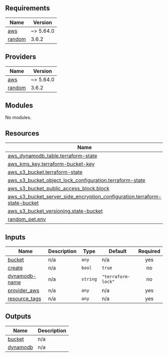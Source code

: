 <!-- BEGIN_TF_DOCS -->
## Requirements

| Name | Version |
|------|---------|
| <a name="requirement_aws"></a> [aws](#requirement\_aws) | ~> 5.64.0 |
| <a name="requirement_random"></a> [random](#requirement\_random) | 3.6.2 |

## Providers

| Name | Version |
|------|---------|
| <a name="provider_aws"></a> [aws](#provider\_aws) | ~> 5.64.0 |
| <a name="provider_random"></a> [random](#provider\_random) | 3.6.2 |

## Modules

No modules.

## Resources

| Name | Type |
|------|------|
| [aws_dynamodb_table.terraform-state](https://registry.terraform.io/providers/hashicorp/aws/latest/docs/resources/dynamodb_table) | resource |
| [aws_kms_key.terraform-bucket-key](https://registry.terraform.io/providers/hashicorp/aws/latest/docs/resources/kms_key) | resource |
| [aws_s3_bucket.terraform-state](https://registry.terraform.io/providers/hashicorp/aws/latest/docs/resources/s3_bucket) | resource |
| [aws_s3_bucket_object_lock_configuration.terraform-state](https://registry.terraform.io/providers/hashicorp/aws/latest/docs/resources/s3_bucket_object_lock_configuration) | resource |
| [aws_s3_bucket_public_access_block.block](https://registry.terraform.io/providers/hashicorp/aws/latest/docs/resources/s3_bucket_public_access_block) | resource |
| [aws_s3_bucket_server_side_encryption_configuration.terraform-state-bucket](https://registry.terraform.io/providers/hashicorp/aws/latest/docs/resources/s3_bucket_server_side_encryption_configuration) | resource |
| [aws_s3_bucket_versioning.state-bucket](https://registry.terraform.io/providers/hashicorp/aws/latest/docs/resources/s3_bucket_versioning) | resource |
| [random_pet.env](https://registry.terraform.io/providers/hashicorp/random/3.6.2/docs/resources/pet) | resource |

## Inputs

| Name | Description | Type | Default | Required |
|------|-------------|------|---------|:--------:|
| <a name="input_bucket"></a> [bucket](#input\_bucket) | n/a | `any` | n/a | yes |
| <a name="input_create"></a> [create](#input\_create) | n/a | `bool` | `true` | no |
| <a name="input_dynamodb-name"></a> [dynamodb-name](#input\_dynamodb-name) | n/a | `string` | `"terraform-lock"` | no |
| <a name="input_provider_aws"></a> [provider\_aws](#input\_provider\_aws) | n/a | `any` | n/a | yes |
| <a name="input_resource_tags"></a> [resource\_tags](#input\_resource\_tags) | n/a | `any` | n/a | yes |

## Outputs

| Name | Description |
|------|-------------|
| <a name="output_bucket"></a> [bucket](#output\_bucket) | n/a |
| <a name="output_dynamodb"></a> [dynamodb](#output\_dynamodb) | n/a |
<!-- END_TF_DOCS -->
